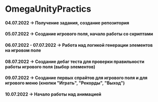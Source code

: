 # OmegaUnityPractics
#### 04.07.2022 -> Получение задания, создание репозитория
#### 05.07.2022 -> Создание игрового поля, начало работы со скриптами
#### 06.07.2022 - 07.07.2022 -> Работа над логикой генерации элементов на игровом поле
#### 08.07.2022 -> Создание дебаг теста для проверки правильности работы игрового поля (выбор элементов)
#### 09.07.2022 -> Создание первых спрайтов для игрового поля и для игрового меню (кнопки "Играть", "Рекорды", "Выход")
#### 10.07.2022 -> Начало работы над анимацией 